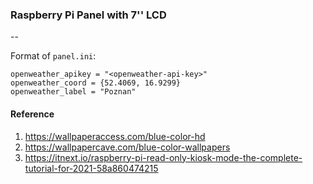 ### Raspberry Pi Panel with 7'' LCD
--

Format of `panel.ini`:

```
openweather_apikey = "<openweather-api-key>"
openweather_coord = {52.4069, 16.9299}
openweather_label = "Poznan"
```

#### Reference
  1. https://wallpaperaccess.com/blue-color-hd
  2. https://wallpapercave.com/blue-color-wallpapers
  3. https://itnext.io/raspberry-pi-read-only-kiosk-mode-the-complete-tutorial-for-2021-58a860474215
